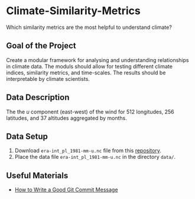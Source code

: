 # Climate-Similarity-Metrics
Which similarity metrics are the most helpful to understand climate? 

## Goal of the Project
Create a modular framework for analysing and understanding relationships in climate data. The moduls should allow for testing different climate indices, similarity metrics, and time-scales. The results should be interpretable by climate scientists.

## Data Description

The the *u* component (east-west) of the wind for 512 longitudes, 256 latitudes, and 37 altitudes aggregated by months.

## Data Setup

1. Download `era-int_pl_1981-mm-u.nc` file from this [repository](https://nextcloud.scc.kit.edu/s/cwpp3wdQPcm96jq). 
2. Place the data file `era-int_pl_1981-mm-u.nc` in the directory `data/`.

## Useful Materials
* [How to Write a Good Git Commit Message](https://chris.beams.io/posts/git-commit/)


